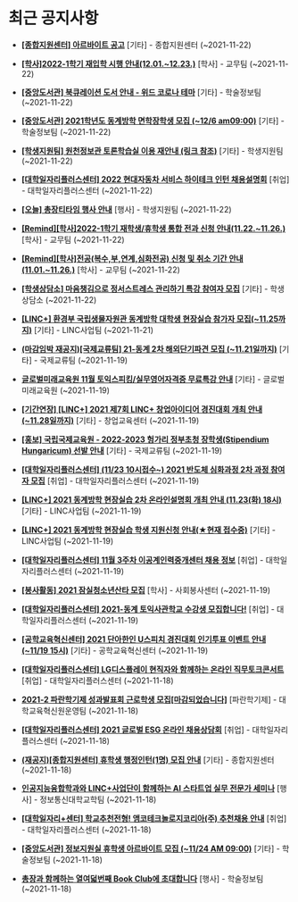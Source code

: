 # 최근 공지사항

* **[[종합지원센터] 아르바이트 공고](http://ajou.ac.kr/kr/ajou/notice.do?mode=view&amp;articleNo=115273&amp;article.offset=0&amp;articleLimit=30)**
 [기타] - 종합지원센터 (~2021-11-22)

* **[[학사]2022-1학기 재입학 시행 안내(12.01.~12.23.)](http://ajou.ac.kr/kr/ajou/notice.do?mode=view&amp;articleNo=115271&amp;article.offset=0&amp;articleLimit=30)**
 [학사] - 교무팀 (~2021-11-22)

* **[[중앙도서관] 북큐레이션 도서 안내 - 위드 코로나 테마](http://ajou.ac.kr/kr/ajou/notice.do?mode=view&amp;articleNo=115253&amp;article.offset=0&amp;articleLimit=30)**
 [기타] - 학술정보팀 (~2021-11-22)

* **[[중앙도서관] 2021학년도 동계방학 면학장학생 모집 (~12/6 am09:00)](http://ajou.ac.kr/kr/ajou/notice.do?mode=view&amp;articleNo=115252&amp;article.offset=0&amp;articleLimit=30)**
 [기타] - 학술정보팀 (~2021-11-22)

* **[[학생지원팀] 원천정보관 토론학습실 이용 재안내 (링크 참조)](http://ajou.ac.kr/kr/ajou/notice.do?mode=view&amp;articleNo=115251&amp;article.offset=0&amp;articleLimit=30)**
 [기타] - 학생지원팀 (~2021-11-22)

* **[[대학일자리플러스센터] 2022 현대자동차 서비스 하이테크 인턴 채용설명회](http://ajou.ac.kr/kr/ajou/notice.do?mode=view&amp;articleNo=115247&amp;article.offset=0&amp;articleLimit=30)**
 [취업] - 대학일자리플러스센터 (~2021-11-22)

* **[[오늘] 총장티타임 행사 안내](http://ajou.ac.kr/kr/ajou/notice.do?mode=view&amp;articleNo=115246&amp;article.offset=0&amp;articleLimit=30)**
 [행사] - 학생지원팀 (~2021-11-22)

* **[[Remind][학사]2022-1학기 재학생/휴학생 통합 전과 신청 안내(11.22.~11.26.)](http://ajou.ac.kr/kr/ajou/notice.do?mode=view&amp;articleNo=115245&amp;article.offset=0&amp;articleLimit=30)**
 [학사] - 교무팀 (~2021-11-22)

* **[[Remind][학사]전공(복수,부,연계,심화전공) 신청 및 취소 기간 안내 (11.01.~11.26.)](http://ajou.ac.kr/kr/ajou/notice.do?mode=view&amp;articleNo=115244&amp;article.offset=0&amp;articleLimit=30)**
 [학사] - 교무팀 (~2021-11-22)

* **[[학생상담소] 마음챙김으로 정서스트레스 관리하기 특강 참여자 모집](http://ajou.ac.kr/kr/ajou/notice.do?mode=view&amp;articleNo=115243&amp;article.offset=0&amp;articleLimit=30)**
 [기타] - 학생상담소 (~2021-11-22)

* **[[LINC+] 환경부 국립생물자원관 동계방학 대학생 현장실습 참가자 모집(~11.25까지)](http://ajou.ac.kr/kr/ajou/notice.do?mode=view&amp;articleNo=115239&amp;article.offset=0&amp;articleLimit=30)**
 [기타] - LINC사업팀 (~2021-11-21)

* **[(마감임박 재공지)[국제교류팀] 21-동계 2차 해외단기파견 모집 (~11.21일까지)](http://ajou.ac.kr/kr/ajou/notice.do?mode=view&amp;articleNo=115232&amp;article.offset=0&amp;articleLimit=30)**
 [기타] - 국제교류팀 (~2021-11-19)

* **[글로벌미래교육원 11월 토익스피킹/실무영어자격증 무료특강 안내](http://ajou.ac.kr/kr/ajou/notice.do?mode=view&amp;articleNo=115231&amp;article.offset=0&amp;articleLimit=30)**
 [기타] - 글로벌미래교육원 (~2021-11-19)

* **[[기간연장] [LINC+] 2021 제7회 LINC+ 창업아이디어 경진대회 개최 안내(~11.28일까지)](http://ajou.ac.kr/kr/ajou/notice.do?mode=view&amp;articleNo=115229&amp;article.offset=0&amp;articleLimit=30)**
 [기타] - 창업교육센터 (~2021-11-19)

* **[[홍보] 국립국제교육원 - 2022-2023 헝가리 정부초청 장학생(Stipendium Hungaricum) 선발 안내](http://ajou.ac.kr/kr/ajou/notice.do?mode=view&amp;articleNo=115225&amp;article.offset=0&amp;articleLimit=30)**
 [기타] - 국제교류팀 (~2021-11-19)

* **[[대학일자리플러스센터] (11/23 10시접수~) 2021 반도체 심화과정 2차 과정 참여자 모집](http://ajou.ac.kr/kr/ajou/notice.do?mode=view&amp;articleNo=115224&amp;article.offset=0&amp;articleLimit=30)**
 [취업] - 대학일자리플러스센터 (~2021-11-19)

* **[[LINC+] 2021 동계방학 현장실습 2차 온라인설명회 개최 안내 (11.23(화) 18시)](http://ajou.ac.kr/kr/ajou/notice.do?mode=view&amp;articleNo=115220&amp;article.offset=0&amp;articleLimit=30)**
 [기타] - LINC사업팀 (~2021-11-19)

* **[[LINC+] 2021 동계방학 현장실습 학생 지원신청 안내(★현재 접수중)](http://ajou.ac.kr/kr/ajou/notice.do?mode=view&amp;articleNo=115219&amp;article.offset=0&amp;articleLimit=30)**
 [기타] - LINC사업팀 (~2021-11-19)

* **[[대학일자리플러스센터] 11월 3주차 이공계인력중개센터 채용 정보](http://ajou.ac.kr/kr/ajou/notice.do?mode=view&amp;articleNo=115213&amp;article.offset=0&amp;articleLimit=30)**
 [취업] - 대학일자리플러스센터 (~2021-11-19)

* **[[봉사활동] 2021 잠실청소년산타 모집](http://ajou.ac.kr/kr/ajou/notice.do?mode=view&amp;articleNo=115210&amp;article.offset=0&amp;articleLimit=30)**
 [학사] - 사회봉사센터 (~2021-11-19)

* **[[대학일자리플러스센터] 2021-동계 토익사관학교 수강생 모집합니다!](http://ajou.ac.kr/kr/ajou/notice.do?mode=view&amp;articleNo=115208&amp;article.offset=0&amp;articleLimit=30)**
 [취업] - 대학일자리플러스센터 (~2021-11-19)

* **[[공학교육혁신센터] 2021 단아한인 U스피치 경진대회 인기투표 이벤트 안내(~11/19 15시)](http://ajou.ac.kr/kr/ajou/notice.do?mode=view&amp;articleNo=115204&amp;article.offset=0&amp;articleLimit=30)**
 [기타] - 공학교육혁신센터 (~2021-11-19)

* **[[대학일자리플러스센터] LG디스플레이 현직자와 함께하는 온라인 직무토크콘서트](http://ajou.ac.kr/kr/ajou/notice.do?mode=view&amp;articleNo=115202&amp;article.offset=0&amp;articleLimit=30)**
 [취업] - 대학일자리플러스센터 (~2021-11-18)

* **[2021-2 파란학기제 성과발표회 근로학생 모집[마감되었습니다]](http://ajou.ac.kr/kr/ajou/notice.do?mode=view&amp;articleNo=115194&amp;article.offset=0&amp;articleLimit=30)**
 [파란학기제] - 대학교육혁신원운영팀 (~2021-11-18)

* **[[대학일자리플러스센터] 2021 글로벌 ESG 온라인 채용상담회](http://ajou.ac.kr/kr/ajou/notice.do?mode=view&amp;articleNo=115186&amp;article.offset=0&amp;articleLimit=30)**
 [취업] - 대학일자리플러스센터 (~2021-11-18)

* **[(재공지)[종합지원센터] 휴학생 행정인턴(1명) 모집 안내](http://ajou.ac.kr/kr/ajou/notice.do?mode=view&amp;articleNo=115180&amp;article.offset=0&amp;articleLimit=30)**
 [기타] - 종합지원센터 (~2021-11-18)

* **[인공지능융합학과와 LINC+사업단이 함께하는 AI 스타트업 실무 전문가 세미나](http://ajou.ac.kr/kr/ajou/notice.do?mode=view&amp;articleNo=115179&amp;article.offset=0&amp;articleLimit=30)**
 [행사] - 정보통신대학교학팀 (~2021-11-18)

* **[[대학일자리+센터] 학교추천전형! 앰코테크놀로지코리아(주) 추천채용 안내](http://ajou.ac.kr/kr/ajou/notice.do?mode=view&amp;articleNo=115178&amp;article.offset=0&amp;articleLimit=30)**
 [취업] - 대학일자리플러스센터 (~2021-11-18)

* **[[중앙도서관] 정보지원실 휴학생 아르바이트 모집 (~11/24 AM 09:00)](http://ajou.ac.kr/kr/ajou/notice.do?mode=view&amp;articleNo=115177&amp;article.offset=0&amp;articleLimit=30)**
 [기타] - 학술정보팀 (~2021-11-18)

* **[총장과 함께하는 열여덟번째 Book Club에 초대합니다](http://ajou.ac.kr/kr/ajou/notice.do?mode=view&amp;articleNo=115168&amp;article.offset=0&amp;articleLimit=30)**
 [행사] - 학술정보팀 (~2021-11-18)
